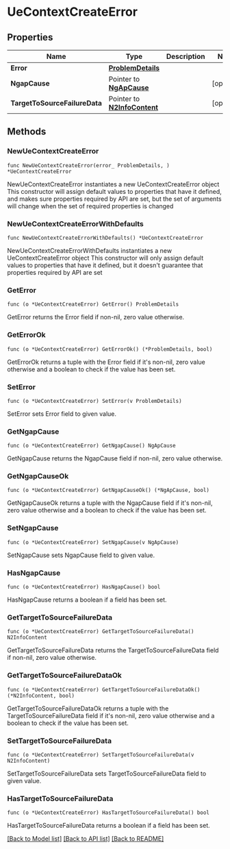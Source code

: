 # UeContextCreateError

## Properties

Name | Type | Description | Notes
------------ | ------------- | ------------- | -------------
**Error** | [**ProblemDetails**](ProblemDetails.md) |  | 
**NgapCause** | Pointer to [**NgApCause**](NgApCause.md) |  | [optional] 
**TargetToSourceFailureData** | Pointer to [**N2InfoContent**](N2InfoContent.md) |  | [optional] 

## Methods

### NewUeContextCreateError

`func NewUeContextCreateError(error_ ProblemDetails, ) *UeContextCreateError`

NewUeContextCreateError instantiates a new UeContextCreateError object
This constructor will assign default values to properties that have it defined,
and makes sure properties required by API are set, but the set of arguments
will change when the set of required properties is changed

### NewUeContextCreateErrorWithDefaults

`func NewUeContextCreateErrorWithDefaults() *UeContextCreateError`

NewUeContextCreateErrorWithDefaults instantiates a new UeContextCreateError object
This constructor will only assign default values to properties that have it defined,
but it doesn't guarantee that properties required by API are set

### GetError

`func (o *UeContextCreateError) GetError() ProblemDetails`

GetError returns the Error field if non-nil, zero value otherwise.

### GetErrorOk

`func (o *UeContextCreateError) GetErrorOk() (*ProblemDetails, bool)`

GetErrorOk returns a tuple with the Error field if it's non-nil, zero value otherwise
and a boolean to check if the value has been set.

### SetError

`func (o *UeContextCreateError) SetError(v ProblemDetails)`

SetError sets Error field to given value.


### GetNgapCause

`func (o *UeContextCreateError) GetNgapCause() NgApCause`

GetNgapCause returns the NgapCause field if non-nil, zero value otherwise.

### GetNgapCauseOk

`func (o *UeContextCreateError) GetNgapCauseOk() (*NgApCause, bool)`

GetNgapCauseOk returns a tuple with the NgapCause field if it's non-nil, zero value otherwise
and a boolean to check if the value has been set.

### SetNgapCause

`func (o *UeContextCreateError) SetNgapCause(v NgApCause)`

SetNgapCause sets NgapCause field to given value.

### HasNgapCause

`func (o *UeContextCreateError) HasNgapCause() bool`

HasNgapCause returns a boolean if a field has been set.

### GetTargetToSourceFailureData

`func (o *UeContextCreateError) GetTargetToSourceFailureData() N2InfoContent`

GetTargetToSourceFailureData returns the TargetToSourceFailureData field if non-nil, zero value otherwise.

### GetTargetToSourceFailureDataOk

`func (o *UeContextCreateError) GetTargetToSourceFailureDataOk() (*N2InfoContent, bool)`

GetTargetToSourceFailureDataOk returns a tuple with the TargetToSourceFailureData field if it's non-nil, zero value otherwise
and a boolean to check if the value has been set.

### SetTargetToSourceFailureData

`func (o *UeContextCreateError) SetTargetToSourceFailureData(v N2InfoContent)`

SetTargetToSourceFailureData sets TargetToSourceFailureData field to given value.

### HasTargetToSourceFailureData

`func (o *UeContextCreateError) HasTargetToSourceFailureData() bool`

HasTargetToSourceFailureData returns a boolean if a field has been set.


[[Back to Model list]](../README.md#documentation-for-models) [[Back to API list]](../README.md#documentation-for-api-endpoints) [[Back to README]](../README.md)



